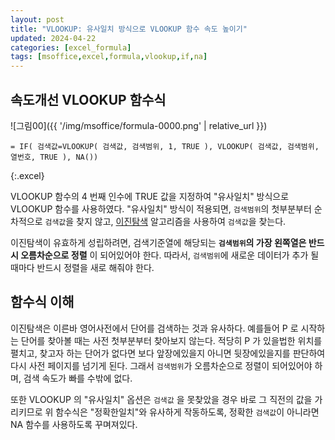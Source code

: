 ```yaml
---
layout: post
title: "VLOOKUP: 유사일치 방식으로 VLOOKUP 함수 속도 높이기"
updated: 2024-04-22
categories: [excel_formula]
tags: [msoffice,excel,formula,vlookup,if,na]
---
```


## 속도개선 VLOOKUP 함수식

![그림00]({{ '/img/msoffice/formula-0000.png' | relative_url }})

```excel
= IF( 검색값=VLOOKUP( 검색값, 검색범위, 1, TRUE ), VLOOKUP( 검색값, 검색범위, 열번호, TRUE ), NA())
```
{:.excel}

VLOOKUP 함수의 4 번째 인수에 TRUE 값을 지정하여 "유사일치" 방식으로 VLOOKUP 함수를 사용하였다. "유사일치" 방식이 적용되면, `검색범위`의 첫부분부터 순차적으로 `검색값`을 찾지 않고, [이진탐색](https://namu.wiki/w/%EC%9D%B4%EC%A7%84%20%ED%83%90%EC%83%89) 알고리즘을 사용하여 `검색값`을 찾는다.

이진탐색이 유효하게 성립하려면, 검색기준열에 해당되는 **`검색범위`의 가장 왼쪽열은 반드시 오름차순으로 정렬** 이 되어있어야 한다. 따라서, `검색범위`에 새로운 데이터가 추가 될 때마다 반드시 정렬을 새로 해줘야 한다.

## 함수식 이해

이진탐색은 이른바 영어사전에서 단어를 검색하는 것과 유사하다. 예를들어 P 로 시작하는 단어를 찾아볼 때는 사전 첫부분부터 찾아보지 않는다. 적당히 P 가 있을법한 위치를 펼치고, 찾고자 하는 단어가 없다면 보다 앞장에있을지 아니면 뒷장에있을지를 판단하여 다시 사전 페이지를 넘기게 된다. 그래서 `검색범위`가 오름차순으로 정렬이 되어있어야 하며, 검색 속도가 빠를 수밖에 없다.

또한 VLOOKUP 의 "유사일치" 옵션은 `검색값` 을 못찾았을 경우 바로 그 직전의 값을 가리키므로 위 함수식은 "정확한일치"와 유사하게 작동하도록, 정확한 `검색값`이 아니라면 NA 함수를 사용하도록 꾸며져있다.